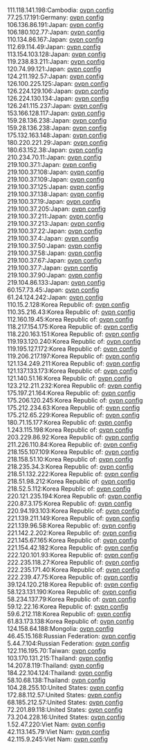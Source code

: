 111.118.141.198:Cambodia: [ovpn config](vpn/111_118_141_198.ovpn)  
77.25.17.191:Germany: [ovpn config](vpn/77_25_17_191.ovpn)  
106.136.86.191:Japan: [ovpn config](vpn/106_136_86_191.ovpn)  
106.180.102.77:Japan: [ovpn config](vpn/106_180_102_77.ovpn)  
110.134.86.167:Japan: [ovpn config](vpn/110_134_86_167.ovpn)  
112.69.114.49:Japan: [ovpn config](vpn/112_69_114_49.ovpn)  
113.154.103.128:Japan: [ovpn config](vpn/113_154_103_128.ovpn)  
119.238.83.211:Japan: [ovpn config](vpn/119_238_83_211.ovpn)  
120.74.99.121:Japan: [ovpn config](vpn/120_74_99_121.ovpn)  
124.211.192.57:Japan: [ovpn config](vpn/124_211_192_57.ovpn)  
126.100.225.125:Japan: [ovpn config](vpn/126_100_225_125.ovpn)  
126.224.129.106:Japan: [ovpn config](vpn/126_224_129_106.ovpn)  
126.224.130.134:Japan: [ovpn config](vpn/126_224_130_134.ovpn)  
126.241.115.237:Japan: [ovpn config](vpn/126_241_115_237.ovpn)  
153.166.128.117:Japan: [ovpn config](vpn/153_166_128_117.ovpn)  
159.28.136.238:Japan: [ovpn config](vpn/159_28_136_238.ovpn)  
159.28.136.238:Japan: [ovpn config](vpn/159_28_136_238.ovpn)  
175.132.163.148:Japan: [ovpn config](vpn/175_132_163_148.ovpn)  
180.220.221.29:Japan: [ovpn config](vpn/180_220_221_29.ovpn)  
180.63.152.38:Japan: [ovpn config](vpn/180_63_152_38.ovpn)  
210.234.70.11:Japan: [ovpn config](vpn/210_234_70_11.ovpn)  
219.100.37.1:Japan: [ovpn config](vpn/219_100_37_1.ovpn)  
219.100.37.108:Japan: [ovpn config](vpn/219_100_37_108.ovpn)  
219.100.37.109:Japan: [ovpn config](vpn/219_100_37_109.ovpn)  
219.100.37.125:Japan: [ovpn config](vpn/219_100_37_125.ovpn)  
219.100.37.138:Japan: [ovpn config](vpn/219_100_37_138.ovpn)  
219.100.37.19:Japan: [ovpn config](vpn/219_100_37_19.ovpn)  
219.100.37.205:Japan: [ovpn config](vpn/219_100_37_205.ovpn)  
219.100.37.211:Japan: [ovpn config](vpn/219_100_37_211.ovpn)  
219.100.37.213:Japan: [ovpn config](vpn/219_100_37_213.ovpn)  
219.100.37.22:Japan: [ovpn config](vpn/219_100_37_22.ovpn)  
219.100.37.4:Japan: [ovpn config](vpn/219_100_37_4.ovpn)  
219.100.37.50:Japan: [ovpn config](vpn/219_100_37_50.ovpn)  
219.100.37.58:Japan: [ovpn config](vpn/219_100_37_58.ovpn)  
219.100.37.67:Japan: [ovpn config](vpn/219_100_37_67.ovpn)  
219.100.37.7:Japan: [ovpn config](vpn/219_100_37_7.ovpn)  
219.100.37.90:Japan: [ovpn config](vpn/219_100_37_90.ovpn)  
219.104.86.133:Japan: [ovpn config](vpn/219_104_86_133.ovpn)  
60.157.73.45:Japan: [ovpn config](vpn/60_157_73_45.ovpn)  
61.24.124.242:Japan: [ovpn config](vpn/61_24_124_242.ovpn)  
110.15.2.128:Korea Republic of: [ovpn config](vpn/110_15_2_128.ovpn)  
110.35.216.43:Korea Republic of: [ovpn config](vpn/110_35_216_43.ovpn)  
112.160.19.45:Korea Republic of: [ovpn config](vpn/112_160_19_45.ovpn)  
118.217.154.175:Korea Republic of: [ovpn config](vpn/118_217_154_175.ovpn)  
118.220.163.151:Korea Republic of: [ovpn config](vpn/118_220_163_151.ovpn)  
119.193.120.240:Korea Republic of: [ovpn config](vpn/119_193_120_240.ovpn)  
119.195.127.172:Korea Republic of: [ovpn config](vpn/119_195_127_172.ovpn)  
119.206.217.197:Korea Republic of: [ovpn config](vpn/119_206_217_197.ovpn)  
121.134.249.211:Korea Republic of: [ovpn config](vpn/121_134_249_211.ovpn)  
121.137.133.173:Korea Republic of: [ovpn config](vpn/121_137_133_173.ovpn)  
121.140.51.16:Korea Republic of: [ovpn config](vpn/121_140_51_16.ovpn)  
123.212.211.232:Korea Republic of: [ovpn config](vpn/123_212_211_232.ovpn)  
175.197.21.164:Korea Republic of: [ovpn config](vpn/175_197_21_164.ovpn)  
175.206.120.245:Korea Republic of: [ovpn config](vpn/175_206_120_245.ovpn)  
175.212.234.63:Korea Republic of: [ovpn config](vpn/175_212_234_63.ovpn)  
175.212.65.229:Korea Republic of: [ovpn config](vpn/175_212_65_229.ovpn)  
180.71.15.177:Korea Republic of: [ovpn config](vpn/180_71_15_177.ovpn)  
1.243.115.198:Korea Republic of: [ovpn config](vpn/1_243_115_198.ovpn)  
203.229.86.92:Korea Republic of: [ovpn config](vpn/203_229_86_92.ovpn)  
211.226.110.84:Korea Republic of: [ovpn config](vpn/211_226_110_84.ovpn)  
218.155.107.109:Korea Republic of: [ovpn config](vpn/218_155_107_109.ovpn)  
218.158.51.10:Korea Republic of: [ovpn config](vpn/218_158_51_10.ovpn)  
218.235.34.3:Korea Republic of: [ovpn config](vpn/218_235_34_3.ovpn)  
218.51.132.222:Korea Republic of: [ovpn config](vpn/218_51_132_222.ovpn)  
218.51.98.212:Korea Republic of: [ovpn config](vpn/218_51_98_212.ovpn)  
218.52.5.112:Korea Republic of: [ovpn config](vpn/218_52_5_112.ovpn)  
220.121.235.194:Korea Republic of: [ovpn config](vpn/220_121_235_194.ovpn)  
220.87.3.175:Korea Republic of: [ovpn config](vpn/220_87_3_175.ovpn)  
220.94.193.103:Korea Republic of: [ovpn config](vpn/220_94_193_103.ovpn)  
221.139.211.149:Korea Republic of: [ovpn config](vpn/221_139_211_149.ovpn)  
221.139.96.58:Korea Republic of: [ovpn config](vpn/221_139_96_58.ovpn)  
221.142.2.202:Korea Republic of: [ovpn config](vpn/221_142_2_202.ovpn)  
221.145.67.165:Korea Republic of: [ovpn config](vpn/221_145_67_165.ovpn)  
221.154.42.182:Korea Republic of: [ovpn config](vpn/221_154_42_182.ovpn)  
222.120.101.93:Korea Republic of: [ovpn config](vpn/222_120_101_93.ovpn)  
222.235.118.27:Korea Republic of: [ovpn config](vpn/222_235_118_27.ovpn)  
222.235.171.40:Korea Republic of: [ovpn config](vpn/222_235_171_40.ovpn)  
222.239.47.75:Korea Republic of: [ovpn config](vpn/222_239_47_75.ovpn)  
39.124.120.218:Korea Republic of: [ovpn config](vpn/39_124_120_218.ovpn)  
58.123.131.190:Korea Republic of: [ovpn config](vpn/58_123_131_190.ovpn)  
58.234.137.79:Korea Republic of: [ovpn config](vpn/58_234_137_79.ovpn)  
59.12.22.16:Korea Republic of: [ovpn config](vpn/59_12_22_16.ovpn)  
59.6.212.118:Korea Republic of: [ovpn config](vpn/59_6_212_118.ovpn)  
61.83.173.138:Korea Republic of: [ovpn config](vpn/61_83_173_138.ovpn)  
124.158.64.188:Mongolia: [ovpn config](vpn/124_158_64_188.ovpn)  
46.45.15.168:Russian Federation: [ovpn config](vpn/46_45_15_168.ovpn)  
5.44.7.104:Russian Federation: [ovpn config](vpn/5_44_7_104.ovpn)  
122.116.195.70:Taiwan: [ovpn config](vpn/122_116_195_70.ovpn)  
103.170.131.215:Thailand: [ovpn config](vpn/103_170_131_215.ovpn)  
14.207.8.119:Thailand: [ovpn config](vpn/14_207_8_119.ovpn)  
184.22.104.124:Thailand: [ovpn config](vpn/184_22_104_124.ovpn)  
58.10.68.138:Thailand: [ovpn config](vpn/58_10_68_138.ovpn)  
104.28.255.10:United States: [ovpn config](vpn/104_28_255_10.ovpn)  
172.88.112.57:United States: [ovpn config](vpn/172_88_112_57.ovpn)  
68.185.212.57:United States: [ovpn config](vpn/68_185_212_57.ovpn)  
72.201.89.118:United States: [ovpn config](vpn/72_201_89_118.ovpn)  
73.204.228.16:United States: [ovpn config](vpn/73_204_228_16.ovpn)  
1.52.47.220:Viet Nam: [ovpn config](vpn/1_52_47_220.ovpn)  
42.113.145.79:Viet Nam: [ovpn config](vpn/42_113_145_79.ovpn)  
42.115.9.245:Viet Nam: [ovpn config](vpn/42_115_9_245.ovpn)  
